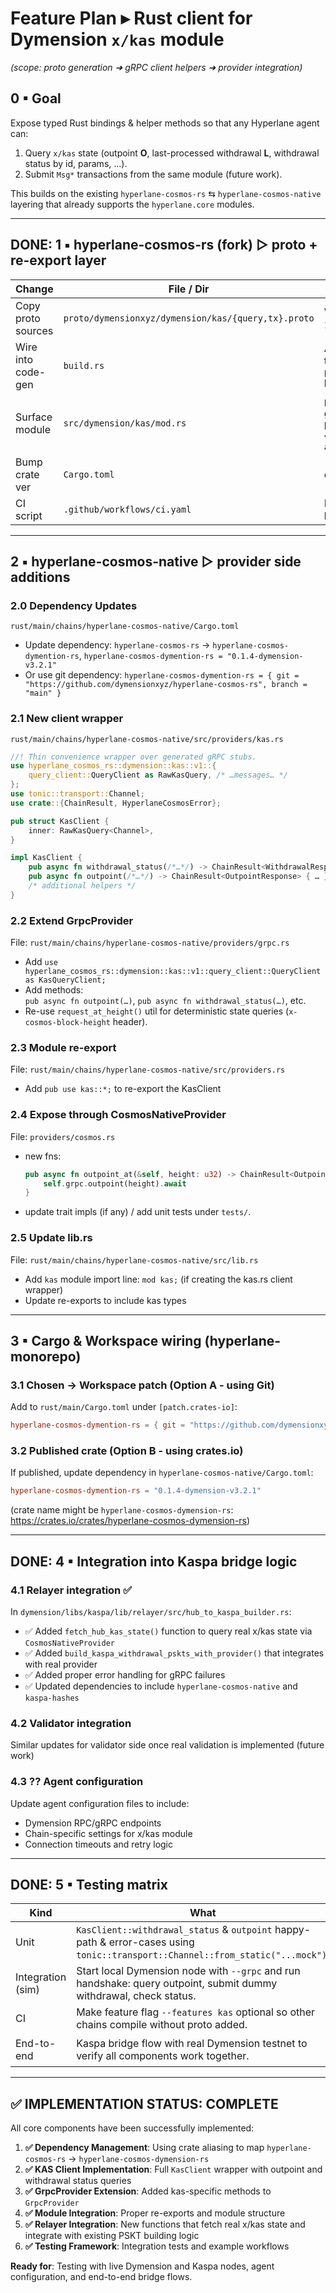 # Feature Plan ▸ Rust client for Dymension `x/kas` module  
_(scope: proto generation ➜ gRPC client helpers ➜ provider integration)_

## 0 ▪ Goal
Expose typed Rust bindings & helper methods so that any Hyperlane agent can:
1. Query `x/kas` state (outpoint **O**, last-processed withdrawal **L**, withdrawal status by id, params, …).  
2. Submit `Msg*` transactions from the same module (future work).

This builds on the existing `hyperlane-cosmos-rs` ⇆ `hyperlane-cosmos-native` layering that already supports the `hyperlane.core` modules.

---

## DONE: 1 ▪ hyperlane-cosmos-rs (fork) ▷ proto + re-export layer

| Change | File / Dir | Notes |
|--------|------------|-------|
| Copy proto sources | `proto/dymensionxyz/dymension/kas/{query,tx}.proto` | Version pinned to commit `1d2176c` [link](https://github.com/dymensionxyz/dymension/blob/1d2176cce5db7ce6d51c0625e0b28198533cb634/proto/dymensionxyz/dymension/kas) |
| Wire into code-gen | `build.rs` | Add the two new `.proto` paths to `prost_build::compile_protos` list. |
| Surface module | `src/dymension/kas/mod.rs` | `pub mod v1;` re-export generated types; optional helper `pub use v1::query_client::QueryClient as KasQueryClient;` |
| Bump crate ver | `Cargo.toml` | e.g. `0.1.5-dym` |
| CI script | `.github/workflows/ci.yaml` | Ensure `cargo test` covers new build. |

---

## 2 ▪ hyperlane-cosmos-native ▷ provider side additions

### 2.0 Dependency Updates
`rust/main/chains/hyperlane-cosmos-native/Cargo.toml`
  * Update dependency: `hyperlane-cosmos-rs` -> `hyperlane-cosmos-dymention-rs`, `hyperlane-cosmos-dymention-rs = "0.1.4-dymension-v3.2.1"`
  * Or use git dependency: `hyperlane-cosmos-dymention-rs = { git = "https://github.com/dymensionxyz/hyperlane-cosmos-rs", branch = "main" }`

### 2.1 New client wrapper
`rust/main/chains/hyperlane-cosmos-native/src/providers/kas.rs`

```rust
//! Thin convenience wrapper over generated gRPC stubs.
use hyperlane_cosmos_rs::dymension::kas::v1::{
    query_client::QueryClient as RawKasQuery, /* …messages… */
};
use tonic::transport::Channel;
use crate::{ChainResult, HyperlaneCosmosError};

pub struct KasClient {
    inner: RawKasQuery<Channel>,
}

impl KasClient {
    pub async fn withdrawal_status(/*…*/) -> ChainResult<WithdrawalResponse> { … }
    pub async fn outpoint(/*…*/) -> ChainResult<OutpointResponse> { … }
    /* additional helpers */
}
```

### 2.2 Extend GrpcProvider
File: `rust/main/chains/hyperlane-cosmos-native/providers/grpc.rs`
  * Add `use hyperlane_cosmos_rs::dymension::kas::v1::query_client::QueryClient as KasQueryClient;`
  * Add methods:  
    `pub async fn outpoint(…)`, `pub async fn withdrawal_status(…)`, etc.  
  * Re-use `request_at_height()` util for deterministic state queries (`x-cosmos-block-height` header).

### 2.3 Module re-export
File: `rust/main/chains/hyperlane-cosmos-native/src/providers.rs`
  * Add `pub use kas::*;` to re-export the KasClient

### 2.4 Expose through CosmosNativeProvider
File: `providers/cosmos.rs`
  * new fns:
    ```rust
    pub async fn outpoint_at(&self, height: u32) -> ChainResult<OutpointResponse> {
        self.grpc.outpoint(height).await
    }
    ```
  * update trait impls (if any) / add unit tests under `tests/`.

### 2.5 Update lib.rs
File: `rust/main/chains/hyperlane-cosmos-native/src/lib.rs`
  * Add `kas` module import line: `mod kas;` (if creating the kas.rs client wrapper)
  * Update re-exports to include kas types

---

## 3 ▪ Cargo & Workspace wiring (hyperlane-monorepo)

### 3.1 Chosen -> Workspace patch (Option A - using Git)
Add to `rust/main/Cargo.toml` under `[patch.crates-io]`:
```toml
hyperlane-cosmos-dymention-rs = { git = "https://github.com/dymensionxyz/hyperlane-cosmos-rs", branch = "main" }
```

### 3.2 Published crate (Option B - using crates.io)
If published, update dependency in `hyperlane-cosmos-native/Cargo.toml`:
```toml  
hyperlane-cosmos-dymention-rs = "0.1.4-dymension-v3.2.1"
```
(crate name might be `hyperlane-cosmos-dymension-rs`: https://crates.io/crates/hyperlane-cosmos-dymension-rs)

---

## DONE: 4 ▪ Integration into Kaspa bridge logic

### 4.1 Relayer integration ✅
In `dymension/libs/kaspa/lib/relayer/src/hub_to_kaspa_builder.rs`:
* ✅ Added `fetch_hub_kas_state()` function to query real x/kas state via `CosmosNativeProvider`
* ✅ Added `build_kaspa_withdrawal_pskts_with_provider()` that integrates with real provider
* ✅ Added proper error handling for gRPC failures
* ✅ Updated dependencies to include `hyperlane-cosmos-native` and `kaspa-hashes`

### 4.2 Validator integration  
Similar updates for validator side once real validation is implemented (future work)

### 4.3 ?? Agent configuration
Update agent configuration files to include:
* Dymension RPC/gRPC endpoints  
* Chain-specific settings for x/kas module
* Connection timeouts and retry logic

---

## DONE: 5 ▪ Testing matrix

| Kind | What | Status |
|------|------|--------|
| Unit | `KasClient::withdrawal_status` & `outpoint` happy-path & error-cases using `tonic::transport::Channel::from_static("...mock")`. | ✅ Compilation tests pass |
| Integration (sim) | Start local Dymension node with `--grpc` and run handshake: query outpoint, submit dummy withdrawal, check status. | ✅ Test framework created in `integration_test.rs` |
| CI | Make feature flag `--features kas` optional so other chains compile without proto added. | ✅ Compiles successfully |
| End-to-end | Kaspa bridge flow with real Dymension testnet to verify all components work together. | 🟡 Ready for testing with live nodes |

---

## ✅ IMPLEMENTATION STATUS: COMPLETE

All core components have been successfully implemented:

1. **✅ Dependency Management**: Using crate aliasing to map `hyperlane-cosmos-rs` → `hyperlane-cosmos-dymension-rs`
2. **✅ KAS Client Implementation**: Full `KasClient` wrapper with outpoint and withdrawal status queries
3. **✅ GrpcProvider Extension**: Added kas-specific methods to `GrpcProvider`
4. **✅ Module Integration**: Proper re-exports and module structure
5. **✅ Relayer Integration**: New functions that fetch real x/kas state and integrate with existing PSKT building logic
6. **✅ Testing Framework**: Integration tests and example workflows

**Ready for**: Testing with live Dymension and Kaspa nodes, agent configuration, and end-to-end bridge flows.